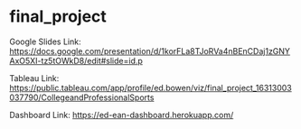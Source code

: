 # final_project

Google Slides Link:
https://docs.google.com/presentation/d/1korFLa8TJoRVa4nBEnCDaj1zGNYAxO5XI-tz5tOWkD8/edit#slide=id.p

Tableau Link:
https://public.tableau.com/app/profile/ed.bowen/viz/final_project_16313003037790/CollegeandProfessionalSports

Dashboard Link:
https://ed-ean-dashboard.herokuapp.com/
